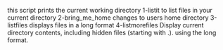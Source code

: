 this script prints the current working directory
1-listit to list files in your current directory
2-bring_me_home changes to users home directory
3-listfiles displays files in a long format
4-listmorefiles Display current directory contents, including hidden files (starting with .). using the long format.
